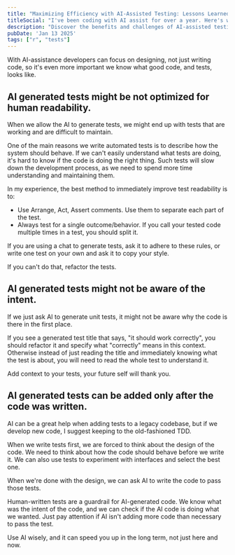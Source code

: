 ```yaml
---
title: "Maximizing Efficiency with AI-Assisted Testing: Lessons Learned"
titleSocial: "I've been coding with AI assist for over a year. Here's what I've learned about AI-assisted tests."
description: "Discover the benefits and challenges of AI-assisted testing, and learn how to optimize your testing process for better code quality and maintainability."
pubDate: 'Jan 13 2025'
tags: ["r", "tests"]
---
```


With AI-assistance developers can focus on designing, not just writing code, so it's even more important we know what good code, and tests, looks like.

## AI generated tests might be not optimized for human readability.

When we allow the AI to generate tests, we might end up with tests that are working and are difficult to maintain.

One of the main reasons we write automated tests is to describe how the system should behave. If we can't easily understand what tests are doing, it's hard to know if the code is doing the right thing. Such tests will slow down the development process, as we need to spend more time understanding and maintaining them.

In my experience, the best method to immediately improve test readability is to:
- Use Arrange, Act, Assert comments. Use them to separate each part of the test.
- Always test for a single outcome/behavior. If you call your tested code multiple times in a test, you should split it.

If you are using a chat to generate tests, ask it to adhere to these rules, or write one test on your own and ask it to copy your style.

If you can't do that, refactor the tests.

## AI generated tests might not be aware of the intent.

If we just ask AI to generate unit tests, it might not be aware why the code is there in the first place.

If you see a generated test title that says, "it should work correctly", you should refactor it and specify what "correctly" means in this context. Otherwise instead of just reading the title and immediately knowing what the test is about, you will need to read the whole test to understand it.

Add context to your tests, your future self will thank you.

## AI generated tests can be added only after the code was written.

AI can be a great help when adding tests to a legacy codebase, but if we develop new code, I suggest keeping to the old-fashioned TDD.

When we write tests first, we are forced to think about the design of the code. We need to think about how the code should behave before we write it. We can also use tests to experiment with interfaces and select the best one.

When we're done with the design, we can ask AI to write the code to pass those tests.

Human-written tests are a guardrail for AI-generated code. We know what was the intent of the code, and we can check if the AI code is doing what we wanted. Just pay attention if AI isn't adding more code than necessary to pass the test.

Use AI wisely, and it can speed you up in the long term, not just here and now.

